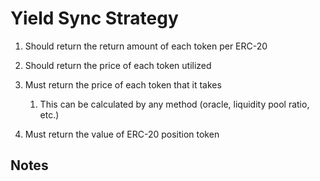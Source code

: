 # Yield Sync Strategy

1. Should return the return amount of each token per ERC-20

2. Should return the price of each token utilized

3. Must return the price of each token that it takes
	
	1. This can be calculated by any method (oracle, liquidity pool ratio, etc.)

4. Must return the value of ERC-20 position token

## Notes
